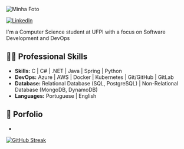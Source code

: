 ![Minha Foto](https://i.imgur.com/uEVIGHd.png)

[ ![LinkedIn](https://img.shields.io/badge/LinkedIn-4682B4?style=for-the-badge&logo=linkedin&logoColor=white)](https://www.linkedin.com/in/wladimir-gadelha-aab7a7227/)





I'm a Computer Science student at UFPI with a focus on Software Development and DevOps

##  👨‍💻 Professional Skills
-  **Skills:**  C | C# | .NET | Java | Spring | Python
-  **DevOps:**  Azure | AWS | Docker | Kubernetes | Git/GitHub | GitLab 
-  **Database:** Relational Database (SQL, PostgreSQL) | Non-Relational Database (MongoDB, DynamoDB)
-  **Languages:** Portuguese | English

## 💎 Porfolio
- 

<a href="https://git.io/streak-stats"><img src="https://streak-stats.demolab.com?user=VlaadX&theme=dracula&hide_border=true&border_radius=10&card_width=660&hide_longest_streak=true" alt="GitHub Streak" /></a>

